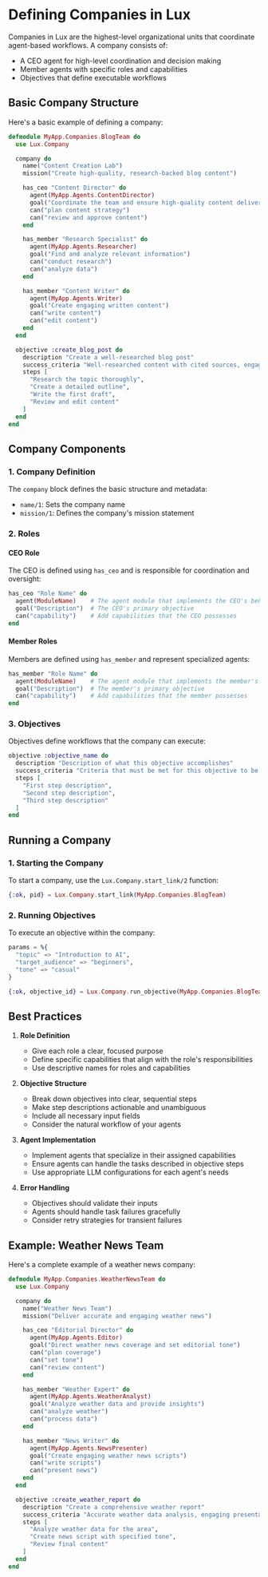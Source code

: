 # Defining Companies in Lux

Companies in Lux are the highest-level organizational units that coordinate agent-based workflows. A company consists of:
- A CEO agent for high-level coordination and decision making
- Member agents with specific roles and capabilities
- Objectives that define executable workflows

## Basic Company Structure

Here's a basic example of defining a company:

```elixir
defmodule MyApp.Companies.BlogTeam do
  use Lux.Company

  company do
    name("Content Creation Lab")
    mission("Create high-quality, research-backed blog content")

    has_ceo "Content Director" do
      agent(MyApp.Agents.ContentDirector)
      goal("Coordinate the team and ensure high-quality content delivery")
      can("plan content strategy")
      can("review and approve content")
    end

    has_member "Research Specialist" do
      agent(MyApp.Agents.Researcher)
      goal("Find and analyze relevant information")
      can("conduct research")
      can("analyze data")
    end

    has_member "Content Writer" do
      agent(MyApp.Agents.Writer)
      goal("Create engaging written content")
      can("write content")
      can("edit content")
    end
  end

  objective :create_blog_post do
    description "Create a well-researched blog post"
    success_criteria "Well-researched content with cited sources, engaging writing style, proper structure, and approved by Content Director"
    steps [
      "Research the topic thoroughly",
      "Create a detailed outline",
      "Write the first draft",
      "Review and edit content"
    ]
  end
end
```

## Company Components

### 1. Company Definition

The `company` block defines the basic structure and metadata:
- `name/1`: Sets the company name
- `mission/1`: Defines the company's mission statement

### 2. Roles

#### CEO Role
The CEO is defined using `has_ceo` and is responsible for coordination and oversight:
```elixir
has_ceo "Role Name" do
  agent(ModuleName)    # The agent module that implements the CEO's behavior
  goal("Description")  # The CEO's primary objective
  can("capability")    # Add capabilities that the CEO possesses
end
```

#### Member Roles
Members are defined using `has_member` and represent specialized agents:
```elixir
has_member "Role Name" do
  agent(ModuleName)    # The agent module that implements the member's behavior
  goal("Description")  # The member's primary objective
  can("capability")    # Add capabilities that the member possesses
end
```

### 3. Objectives

Objectives define workflows that the company can execute:
```elixir
objective :objective_name do
  description "Description of what this objective accomplishes"
  success_criteria "Criteria that must be met for this objective to be considered successful"
  steps [
    "First step description",
    "Second step description",
    "Third step description"
  ]
end
```

## Running a Company

### 1. Starting the Company

To start a company, use the `Lux.Company.start_link/2` function:

```elixir
{:ok, pid} = Lux.Company.start_link(MyApp.Companies.BlogTeam)
```

### 2. Running Objectives

To execute an objective within the company:

```elixir
params = %{
  "topic" => "Introduction to AI",
  "target_audience" => "beginners",
  "tone" => "casual"
}

{:ok, objective_id} = Lux.Company.run_objective(MyApp.Companies.BlogTeam, :create_blog_post, params)
```

## Best Practices

1. **Role Definition**
   - Give each role a clear, focused purpose
   - Define specific capabilities that align with the role's responsibilities
   - Use descriptive names for roles and capabilities

2. **Objective Structure**
   - Break down objectives into clear, sequential steps
   - Make step descriptions actionable and unambiguous
   - Include all necessary input fields
   - Consider the natural workflow of your agents

3. **Agent Implementation**
   - Implement agents that specialize in their assigned capabilities
   - Ensure agents can handle the tasks described in objective steps
   - Use appropriate LLM configurations for each agent's needs

4. **Error Handling**
   - Objectives should validate their inputs
   - Agents should handle task failures gracefully
   - Consider retry strategies for transient failures

## Example: Weather News Team

Here's a complete example of a weather news company:

```elixir
defmodule MyApp.Companies.WeatherNewsTeam do
  use Lux.Company

  company do
    name("Weather News Team")
    mission("Deliver accurate and engaging weather news")

    has_ceo "Editorial Director" do
      agent(MyApp.Agents.Editor)
      goal("Direct weather news coverage and set editorial tone")
      can("plan coverage")
      can("set tone")
      can("review content")
    end

    has_member "Weather Expert" do
      agent(MyApp.Agents.WeatherAnalyst)
      goal("Analyze weather data and provide insights")
      can("analyze weather")
      can("process data")
    end

    has_member "News Writer" do
      agent(MyApp.Agents.NewsPresenter)
      goal("Create engaging weather news scripts")
      can("write scripts")
      can("present news")
    end
  end

  objective :create_weather_report do
    description "Create a comprehensive weather report"
    success_criteria "Accurate weather data analysis, engaging presentation, and approved by Editorial Director"
    steps [
      "Analyze weather data for the area",
      "Create news script with specified tone",
      "Review final content"
    ]
  end
end
```